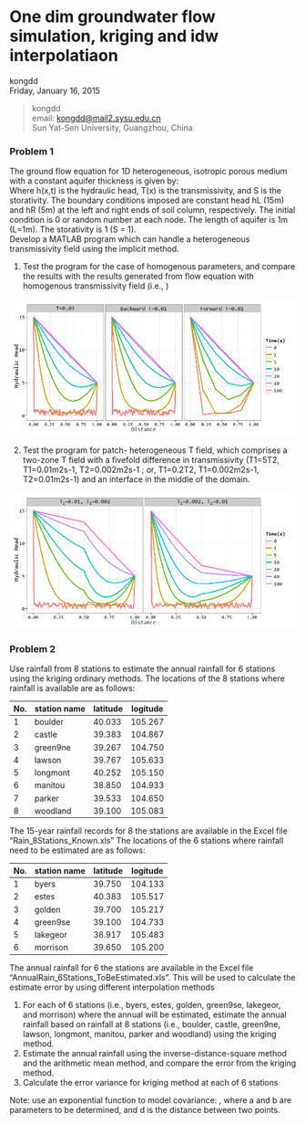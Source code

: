 # One dim groundwater flow simulation,  kriging and idw interpolatiaon
kongdd  
Friday, January 16, 2015  

> kongdd  
> email: kongdd@mail2.sysu.edu.cn  
> Sun Yat-Sen University, Guangzhou, China  

### Problem 1

The ground flow equation for 1D heterogeneous, isotropic porous medium with a constant aquifer thickness is given by:  
Where h(x,t) is the hydraulic head, T(x) is the transmissivity, and S is the storativity. The boundary conditions imposed are constant head hL (15m) and hR (5m) at the left and right ends of soil column, respectively. The initial condition is 0 or random number at each node. The length of aquifer is 1m (L=1m). The storativity is 1 (S = 1).  
Develop a MATLAB program which can handle a heterogeneous transmissivity field using the implicit method.  

1. Test the program for the case of homogenous parameters, and compare the results with the results generated from flow equation with homogenous transmissivity field (i.e.,  )  

![alt figure1](oneDimGroundWaterFlow/Het_figure1.2.png)

2. Test the program for patch- heterogeneous T field, which comprises a two-zone T field with a fivefold difference in transmissivity (T1=5T2, T1=0.01m2s-1, T2=0.002m2s-1 ; or, T1=0.2T2, T1=0.002m2s-1, T2=0.01m2s-1) and an interface in the middle of the domain.

![alt figure2](oneDimGroundWaterFlow/Hom_figure1.1.png)

### Problem 2  
Use rainfall from 8 stations to estimate the annual rainfall for 6 stations using the kriging ordinary methods.
The locations of the 8 stations where rainfall is available are as follows:

No. | station name  | latitude  | logitude
--- | ------------- | --------- | --------
1	  | boulder       |	40.033    |	105.267
2 	| castle  | 39.383  | 104.867
3	  | green9ne  |	39.267  |	104.750
4	  | lawson	 | 39.767 |	105.633
5	  | longmont  |	40.252  |	105.150
6	  | manitou	|  38.850 |	104.933
7	  | parker	 | 39.533 |	104.650
8	  | woodland  |	39.100  |	105.083

The 15-year rainfall records for 8 the stations are available in the Excel file “Rain_8Stations_Known.xls”
The locations of the 6 stations where rainfall need to be estimated are as follows:

No. | station name  | latitude  | logitude
--- | ------------- | --------- | --------
1	  | byers         | 39.750    |	104.133
2 	| estes         |	40.383	  | 105.517
3	  | golden	      | 39.700	  | 105.217
4	  | green9se	    | 39.100	  | 104.733
5	  | lakegeor	    | 38.917	  | 105.483
6	  | morrison	    | 39.650	  | 105.200

The annual rainfall for 6 the stations are available in the Excel file “AnnualRain_6Stations_ToBeEstimated.xls”. This will be used to calculate the estimate error by using different interpolation methods

1)	For each of 6 stations (i.e., byers, estes, golden, green9se, lakegeor, and morrison) where the annual will be estimated, estimate the annual rainfall based on rainfall at 8 stations (i.e., boulder, castle, green9ne, lawson, longmont, manitou, parker and woodland) using the kriging method.  
2)	Estimate the annual rainfall using the inverse-distance-square method and the arithmetic mean method, and compare the error from the kriging method.  
3)	Calculate the error variance for kriging method at each of 6 stations  

  Note: use an exponential function to model covariance:  , where a and b are parameters to be determined, and d is the distance between two points.


